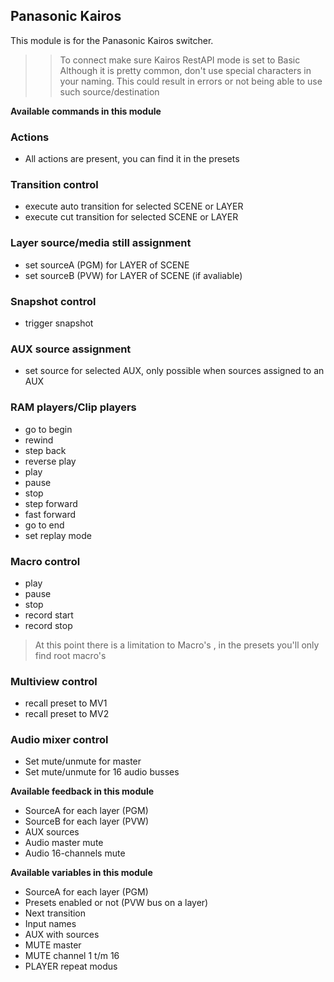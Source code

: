 ## Panasonic Kairos

This module is for the Panasonic Kairos switcher.
>> To connect make sure Kairos RestAPI mode is set to Basic
>> Although it is pretty common, don't use special characters in your naming. This could result in errors or not being able to use such source/destination

**Available commands in this module**

### Actions
* All actions are present, you can find it in the presets

### Transition control
* execute auto transition for selected SCENE or LAYER
* execute cut transition for selected SCENE or LAYER

### Layer source/media still assignment
* set sourceA (PGM) for LAYER of SCENE
* set sourceB (PVW) for LAYER of SCENE (if avaliable)

### Snapshot control
* trigger snapshot

### AUX source assignment
* set source for selected AUX, only possible when sources assigned to an AUX

### RAM players/Clip players
* go to begin
* rewind
* step back
* reverse play
* play
* pause
* stop
* step forward
* fast forward
* go to end
* set replay mode

### Macro control
* play
* pause
* stop
* record start
* record stop

> At this point there is a limitation to Macro's , in the presets you'll only find root macro's

### Multiview control
* recall preset to MV1
* recall preset to MV2

### Audio mixer control
* Set mute/unmute for master
* Set mute/unmute for 16 audio busses

**Available feedback in this module**

* SourceA for each layer (PGM)
* SourceB for each layer (PVW)
* AUX sources
* Audio master mute
* Audio 16-channels mute

**Available variables in this module**

* SourceA for each layer (PGM)
* Presets enabled or not (PVW bus on a layer)
* Next transition
* Input names
* AUX with sources
* MUTE master
* MUTE channel 1 t/m 16
* PLAYER repeat modus